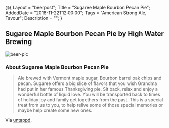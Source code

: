 @{ 
 Layout = "beerpost"; 
 Title = "Sugaree Maple Bourbon Pecan Pie"; 
 AddedDate = "2018-11-22T12:00:00"; 
 Tags = "American Strong Ale, Tavour"; 
 Description = ""; 
 } 
 

## Sugaree Maple Bourbon Pecan Pie by High Water Brewing

![beer-pic]

### About Sugaree Maple Bourbon Pecan Pie

> Ale brewed with Vermont maple sugar, Bourbon barrel oak chips and pecan. Sugaree offers a big slice of flavors that you wish Grandma had put in her famous Thanksgiving pie. Sit back, relax and enjoy a wonderful bottle of liquid love. You will be transported back to times of holiday joy and family get togethers from the past. This is a special treat from us to you, to help relive some of those special memories or maybe help create some new ones. 

Via [untappd][untappd-url].

[untappd-url]: <https://untappd.com/b/high-water-brewing-sugaree-maple-bourbon-pecan-pie/906062>
[beer-pic]: https://jasonpowley.com/assets/img/2018-11-22-sugaree-maple-bourbon-pecan-pie.jpeg "Sugaree Maple Bourbon Pecan Pie by High Water Brewing"
